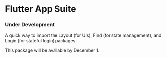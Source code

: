 # Flutter App Suite
### Under Development
A quick way to import the Layout (for UIs), Find (for state management), and Login (for stateful login) packages.

This package will be available by December 1.